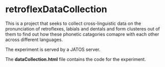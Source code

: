 # retroflexDataCollection
 
This is a project that seeks to collect cross-linguistic data on the pronunciation of retroflexes, labials and dentals and form clusteres out of them to find out how these phonetic catagories comapre with each other across different languages.

The experiment is served by a JATOS server.

The __dataCollection.html__ file contains the code for the experiment.